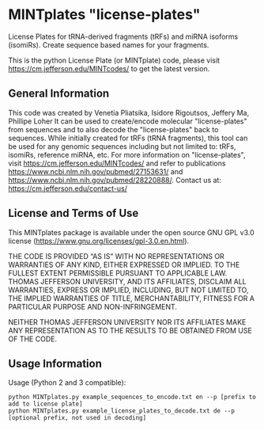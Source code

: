 # MINTplates "license-plates"

License Plates for tRNA-derived fragments (tRFs) and miRNA isoforms (isomiRs). Create sequence based names for your fragments.

This is the python License Plate (or MINTplate) code, please visit 
https://cm.jefferson.edu/MINTcodes/ to get the latest version.

## General Information

This code was created by Venetia Pliatsika, Isidore Rigoutsos, Jeffery Ma, Phillipe Loher
It can be used to create/encode molecular "license-plates" from sequences and to also decode the "license-plates"
back to sequences.  While initially created for tRFs (tRNA fragments), this tool can be used for 
any genomic sequences including but not limited to:  tRFs, isomiRs, reference miRNA, etc.
For more information on "license-plates", visit https://cm.jefferson.edu/MINTcodes/ and 
refer to publications https://www.ncbi.nlm.nih.gov/pubmed/27153631/ and https://www.ncbi.nlm.nih.gov/pubmed/28220888/.
Contact us at: https://cm.jefferson.edu/contact-us/

## License and Terms of Use

This MINTplates package is available under the open source GNU GPL v3.0 license
(https://www.gnu.org/licenses/gpl-3.0.en.html).

THE CODE IS PROVIDED “AS IS” WITH NO REPRESENTATIONS OR WARRANTIES OF ANY KIND, EITHER EXPRESSED
OR IMPLIED. TO THE FULLEST EXTENT PERMISSIBLE PURSUANT TO APPLICABLE LAW. THOMAS JEFFERSON
UNIVERSITY, AND ITS AFFILIATES, DISCLAIM ALL WARRANTIES, EXPRESS OR IMPLIED, INCLUDING, BUT NOT
LIMITED TO, THE IMPLIED WARRANTIES OF TITLE, MERCHANTABILITY, FITNESS FOR A PARTICULAR PURPOSE AND
NON-INFRINGEMENT.

NEITHER THOMAS JEFFERSON UNIVERSITY NOR ITS AFFILIATES MAKE ANY REPRESENTATION AS TO THE RESULTS
TO BE OBTAINED FROM USE OF THE CODE.

## Usage Information

Usage (Python 2 and 3 compatible):

    python MINTplates.py example_sequences_to_encode.txt en --p [prefix to add to license plate]
    python MINTplates.py example_license_plates_to_decode.txt de --p [optional prefix, not used in decoding]
